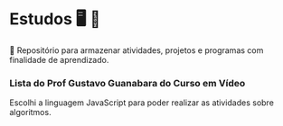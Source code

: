 # Estudos :desktop_computer: :memo:
:pencil:
Repositório para armazenar atividades, projetos e programas com finalidade de aprendizado.

### Lista do Prof Gustavo Guanabara do Curso em Vídeo 
Escolhi a linguagem JavaScript para poder realizar as atividades sobre algoritmos. 

